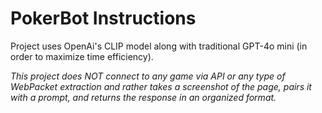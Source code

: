 # PokerBot Instructions

Project uses OpenAi's CLIP model along with traditional GPT-4o mini (in order to maximize time efficiency). 

*This project does NOT connect to any game via API or any type of WebPacket extraction and rather takes a screenshot of the page, pairs it with a prompt, and returns the response in an organized format.*
